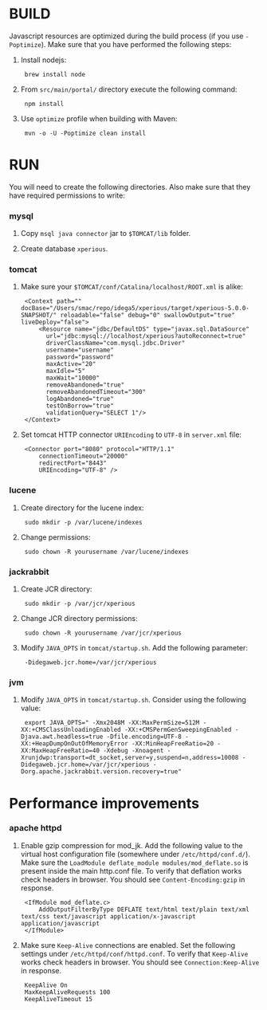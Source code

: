BUILD
===
Javascript resources are optimized during the build process (if you use `-Poptimize`). Make sure that you have
performed the following steps:

1. Install nodejs:

		brew install node

2. From `src/main/portal/` directory execute the following command:

		npm install

3. Use `optimize` profile when building with Maven:

		mvn -o -U -Poptimize clean install

RUN
===
You will need to create the following directories. Also make sure that they have required
permissions to write:

### mysql
1. Copy `msql java connector` jar to `$TOMCAT/lib` folder.

2. Create database `xperious`.

### tomcat

1. Make sure your `$TOMCAT/conf/Catalina/localhost/ROOT.xml` is alike:

		<Context path="" docBase="/Users/smac/repo/idega5/xperious/target/xperious-5.0.0-SNAPSHOT/" reloadable="false" debug="0" swallowOutput="true" liveDeploy="false">
			<Resource name="jdbc/DefaultDS" type="javax.sql.DataSource"
			  url="jdbc:mysql://localhost/xperious?autoReconnect=true"
			  driverClassName="com.mysql.jdbc.Driver"
			  username="username"
			  password="password"
			  maxActive="20"
			  maxIdle="5"
			  maxWait="10000"
			  removeAbandoned="true"
			  removeAbandonedTimeout="300"
			  logAbandoned="true"
			  testOnBorrow="true"
			  validationQuery="SELECT 1"/>
	    </Context>

2. Set tomcat HTTP connector `URIEncoding` to `UTF-8` in `server.xml` file:

		<Connector port="8080" protocol="HTTP/1.1"
			connectionTimeout="20000"
			redirectPort="8443"
			URIEncoding="UTF-8" />


### lucene
1. Create directory for the lucene index:

		sudo mkdir -p /var/lucene/indexes

2. Change permissions:

		sudo chown -R yourusername /var/lucene/indexes

### jackrabbit
1. Create JCR directory:

		sudo mkdir -p /var/jcr/xperious

2. Change JCR directory permissions:

		sudo chown -R yourusername /var/jcr/xperious

3. Modify `JAVA_OPTS` in `tomcat/startup.sh`. Add the following parameter:

		-Didegaweb.jcr.home=/var/jcr/xperious

### jvm
1. Modify `JAVA_OPTS` in `tomcat/startup.sh`. Consider using the following value:

		export JAVA_OPTS=" -Xmx2048M -XX:MaxPermSize=512M -XX:+CMSClassUnloadingEnabled -XX:+CMSPermGenSweepingEnabled -Djava.awt.headless=true -Dfile.encoding=UTF-8 -XX:+HeapDumpOnOutOfMemoryError -XX:MinHeapFreeRatio=20 -XX:MaxHeapFreeRatio=40 -Xdebug -Xnoagent -Xrunjdwp:transport=dt_socket,server=y,suspend=n,address=10008 -Didegaweb.jcr.home=/var/jcr/xperious -Dorg.apache.jackrabbit.version.recovery=true"


Performance improvements
===
### apache httpd
1. Enable gzip compression for mod_jk. Add the following value to the virtual host configuration file (somewhere under `/etc/httpd/conf.d/`). Make sure the `LoadModule deflate_module modules/mod_deflate.so` is present inside the main http.conf file. To verify that deflation works check headers in browser. You should see `Content-Encoding:gzip` in response.

		<IfModule mod_deflate.c>
			AddOutputFilterByType DEFLATE text/html text/plain text/xml text/css text/javascript application/x-javascript application/javascript
		</IfModule>

2. Make sure `Keep-Alive` connections are enabled. Set the following settings under `/etc/httpd/conf/httpd.conf`. To verify that `Keep-Alive` works check headers in browser. You should see `Connection:Keep-Alive` in response.

		KeepAlive On
		MaxKeepAliveRequests 100
		KeepAliveTimeout 15
		


